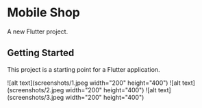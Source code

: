# Mobile Shop

A new Flutter project.

## Getting Started

This project is a starting point for a Flutter application.

![alt text](screenshots/1.jpeg  width="200" height="400")
![alt text](screenshots/2.jpeg  width="200" height="400")
![alt text](screenshots/3.jpeg  width="200" height="400")
